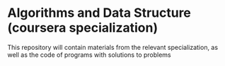 # Algorithms and Data Structure (coursera specialization)
This repository will contain materials from the relevant specialization, as well as the code of programs with solutions to problems
